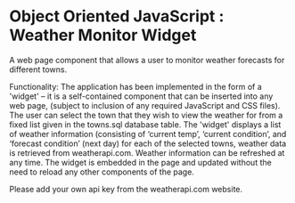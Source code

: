 # Object Oriented JavaScript : Weather Monitor Widget

A web page component that allows a user to monitor weather forecasts for different towns.

Functionality:
The application has been implemented in the form of a 'widget' – it is a self-contained component that can be inserted into any web page, (subject to inclusion of any required JavaScript and CSS files).
The user can select the town that they wish to view the weather for from a fixed list given in the towns.sql database table.
The 'widget' displays a list of weather information (consisting of ‘current temp’, ‘current condition’, and ‘forecast condition’ (next day) for each of the selected towns, weather data is retrieved from weatherapi.com.
Weather information can be refreshed at any time.
The widget is embedded in the page and updated without the need to reload any other components of the page.

Please add your own api key from the weatherapi.com website.